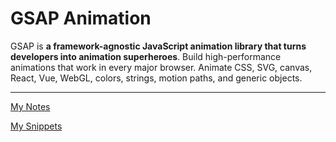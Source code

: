 # GSAP Animation

GSAP is **a framework-agnostic JavaScript animation library that turns developers into animation superheroes**. Build high-performance animations that work in every major browser. Animate CSS, SVG, canvas, React, Vue, WebGL, colors, strings, motion paths, and generic objects.

---

[My Notes](GSAP%20Animation%201b2aeacbb299814b93ccfdf5771ee394/My%20Notes%201b2aeacbb299812abb89e195113d0ac9.md)

[My Snippets](GSAP%20Animation%201b2aeacbb299814b93ccfdf5771ee394/My%20Snippets%201b2aeacbb29981d98c12c628bd5b9c58.md)